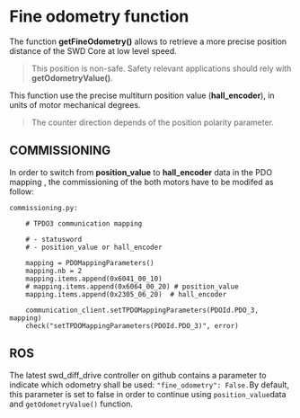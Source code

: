 
# Fine odometry function

The function **getFineOdometry()** allows to retrieve a more precise position distance of the SWD Core at low level speed.

> This position is non-safe. Safety relevant applications should rely with **getOdometryValue()**.

This function use the precise multiturn position value (**hall_encoder**), in units of motor mechanical degrees.

> The counter direction depends of the position polarity parameter.

## COMMISSIONING
In order to switch from **position_value** to **hall_encoder** data in the PDO mapping , the commissioning of the both motors have to be modifed as follow:
```
commissioning.py:

    # TPDO3 communication mapping

    # - statusword
    # - position_value or hall_encoder

    mapping = PDOMappingParameters()
    mapping.nb = 2
    mapping.items.append(0x6041_00_10)
    # mapping.items.append(0x6064_00_20) # position_value
    mapping.items.append(0x2305_06_20)  # hall_encoder

    communication_client.setTPDOMappingParameters(PDOId.PDO_3, mapping)
    check("setTPDOMappingParameters(PDOId.PDO_3)", error)
 ```
## ROS
The latest swd_diff_drive controller on github contains a parameter to indicate which odometry shall be used: `"fine_odometry": False.`By default, this parameter is set to false in order to continue using `position_value`data and `getOdometryValue()` function.
